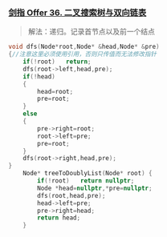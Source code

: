 ### [剑指 Offer 36. 二叉搜索树与双向链表](https://leetcode-cn.com/problems/er-cha-sou-suo-shu-yu-shuang-xiang-lian-biao-lcof/)

> 解法：递归。记录首节点以及前一个结点

```cpp
void dfs(Node*root,Node* &head,Node* &pre)
{//注意这里必须使用引用，否则只传值而无法修改指针
    if(!root)   return;
    dfs(root->left,head,pre);
    if(!head)
    {
        head=root;
        pre=root;
    }
    else
    {
        pre->right=root;
        root->left=pre;
        pre=root;
    }
    dfs(root->right,head,pre);
}
    Node* treeToDoublyList(Node* root) {
        if(!root)   return nullptr;
        Node *head=nullptr,*pre=nullptr;
        dfs(root,head,pre);
        head->left=pre;
        pre->right=head;
        return head;
    }
```

